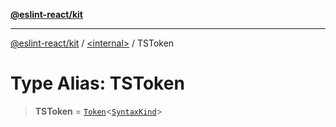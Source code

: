 [**@eslint-react/kit**](../../README.md)

***

[@eslint-react/kit](../../README.md) / [\<internal\>](../README.md) / TSToken

# Type Alias: TSToken

> **TSToken** = [`Token`](../interfaces/Token.md)\<[`SyntaxKind`](../enumerations/SyntaxKind.md)\>

